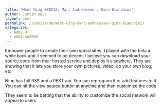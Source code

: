 ```yaml
---
title: 'Meet Ning &#8212; Marc Andreessen , Gina Bianchini'
author: Justin Ball
layout: post
permalink: /2006/11/08/meet-ning-marc-andreessen-gina-bianchini/
categories:
  - Web2.0
  - web2con2006
---
```


Empower people to create their own social sites. I played with the beta a while back and it seemed to be decent. I believe you can download your source code from their hosted service and deploy it elsewhere.
They are showing that it lets you store your own pictures, video, do your own blog, etc.

Ning has full RSS and a REST api. You can reprogram it or add features to it. You can hit the view source button at anytime and then customize the code.

They seem to be betting that the ability to customize the social network will appeal to users.